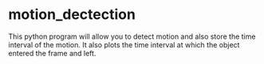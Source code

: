 # motion_dectection
This python program will allow you to detect motion and also store the time interval of the motion. It also plots the time interval at which the object entered the frame and left.
